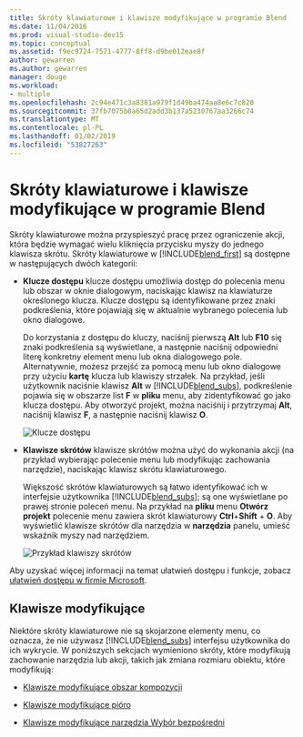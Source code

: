 ```yaml
---
title: Skróty klawiaturowe i klawisze modyfikujące w programie Blend
ms.date: 11/04/2016
ms.prod: visual-studio-dev15
ms.topic: conceptual
ms.assetid: f9ec9724-7571-4777-8ff8-d9be012eae8f
author: gewarren
ms.author: gewarren
manager: douge
ms.workload:
- multiple
ms.openlocfilehash: 2c94e471c3a8381a979f1d49ba474aa8e6c7c820
ms.sourcegitcommit: 37fb7075b0a65d2add3b137a5230767aa3266c74
ms.translationtype: MT
ms.contentlocale: pl-PL
ms.lasthandoff: 01/02/2019
ms.locfileid: "53827263"
---
```

# <a name="keyboard-shortcuts-and-modifier-keys-in-blend"></a>Skróty klawiaturowe i klawisze modyfikujące w programie Blend

Skróty klawiaturowe można przyspieszyć pracę przez ograniczenie akcji, która będzie wymagać wielu kliknięcia przycisku myszy do jednego klawisza skrótu. Skróty klawiaturowe w [!INCLUDE[blend_first](../debugger/includes/blend_first_md.md)] są dostępne w następujących dwóch kategorii:

- **Klucze dostępu** klucze dostępu umożliwia dostęp do polecenia menu lub obszar w oknie dialogowym, naciskając klawisz na klawiaturze określonego klucza. Klucze dostępu są identyfikowane przez znaki podkreślenia, które pojawiają się w aktualnie wybranego polecenia lub okno dialogowe.

   Do korzystania z dostępu do kluczy, naciśnij pierwszą **Alt** lub **F10** się znaki podkreślenia są wyświetlane, a następnie naciśnij odpowiedni literę konkretny element menu lub okna dialogowego pole. Alternatywnie, możesz przejść za pomocą menu lub okno dialogowe przy użyciu **kartę** klucza lub klawiszy strzałek. Na przykład, jeśli użytkownik naciśnie klawisz **Alt** w [!INCLUDE[blend_subs](../debugger/includes/blend_subs_md.md)], podkreślenie pojawia się w obszarze list **F** w **pliku** menu, aby zidentyfikować go jako klucza dostępu. Aby otworzyć projekt, można naciśnij i przytrzymaj **Alt**, naciśnij klawisz **F**, a następnie naciśnij klawisz **O**.

   ![Klucze dostępu](../designers/media/441d5d67-48ee-4ba3-9e55-1826167e8d64.png)

- **Klawisze skrótów** klawisze skrótów można użyć do wykonania akcji (na przykład wybierając polecenie menu lub modyfikując zachowania narzędzie), naciskając klawisz skrótu klawiaturowego.

   Większość skrótów klawiaturowych są łatwo identyfikować ich w interfejsie użytkownika [!INCLUDE[blend_subs](../debugger/includes/blend_subs_md.md)]; są one wyświetlane po prawej stronie poleceń menu. Na przykład na **pliku** menu **Otwórz projekt** polecenie menu zawiera skrót klawiaturowy **Ctrl**+**Shift** + **O**. Aby wyświetlić klawisze skrótów dla narzędzia w **narzędzia** panelu, umieść wskaźnik myszy nad narzędziem.

   ![Przykład klawiszy skrótów](../designers/media/f147fc85-9fc5-4e8a-8039-bead80a3e595.png)

Aby uzyskać więcej informacji na temat ułatwień dostępu i funkcje, zobacz [ułatwień dostępu w firmie Microsoft](http://go.microsoft.com/fwlink/?LinkId=75069).

## <a name="modifier-keys"></a>Klawisze modyfikujące

Niektóre skróty klawiaturowe nie są skojarzone elementy menu, co oznacza, że nie używasz [!INCLUDE[blend_subs](../debugger/includes/blend_subs_md.md)] interfejsu użytkownika do ich wykrycie. W poniższych sekcjach wymieniono skróty, które modyfikują zachowanie narzędzia lub akcji, takich jak zmiana rozmiaru obiektu, które modyfikują:

-   [Klawisze modyfikujące obszar kompozycji](../designers/artboard-modifier-keys-in-blend.md)

-   [Klawisze modyfikujące pióro](../designers/pen-tool-modifier-keys-in-blend.md)

-   [Klawisze modyfikujące narzędzia Wybór bezpośredni](../designers/direct-selection-tool-modifier-keys-in-blend.md)